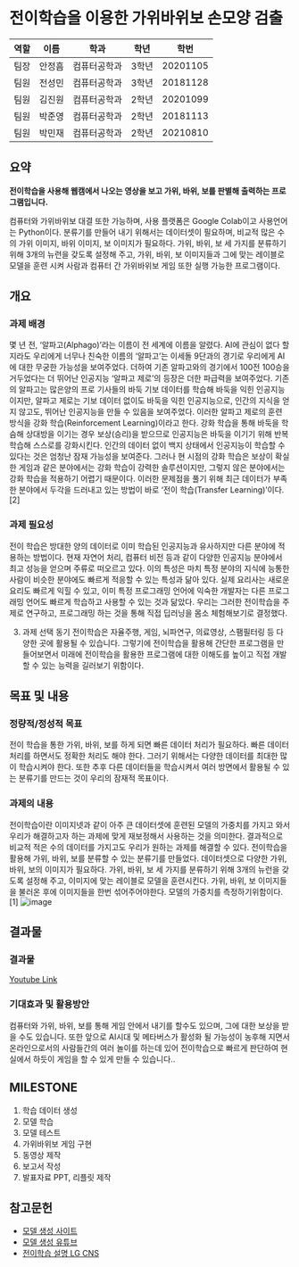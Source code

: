 # 전이학습을 이용한 가위바위보 손모양 검출
|역할|이름|학과|학년|학번|
|:---:|:---:|:---:|:---:|:---:|
|팀장|안정흠|컴퓨터공학과|3학년|20201105|
|팀원|전성민|컴퓨터공학과|3학년|20181128|
|팀원|김진원|컴퓨터공학과|2학년|20201099|
|팀원|박준영|컴퓨터공학과|2학년|20181113|
|팀원|박민재|컴퓨터공학과|2학년|20210810|

## 요약
**전이학습을 사용해 웹캠에서 나오는 영상을 보고 가위, 바위, 보를 판별해 출력하는 프로그램입니다.**

컴퓨터와 가위바위보 대결 또한 가능하며, 사용 플랫폼은 Google Colab이고 사용언어는 Python이다.
분류기를 만들어 내기 위해서는 데이터셋이 필요하며, 비교적 많은 수의 가위 이미지, 바위 이미지, 보 이미지가 필요하다. 가위, 바위, 보 세 가지를 분류하기 위해 3개의 뉴런을 갖도록 설정해 주고, 가위, 바위, 보 이미지들과 그에 맞는 레이블로 모델을 훈련 시켜 사람과 컴퓨터 간 가위바위보 게임 또한 실행 가능한 프로그램이다.
 

## 개요

### 과제 배경
몇 년 전, ‘알파고(Alphago)’라는 이름이 전 세계에 이름을 알렸다. AI에 관심이 없다 할지라도 우리에게 너무나 친숙한 이름의 ‘알파고’는 이세돌 9단과의 경기로 우리에게 AI에 대한 무궁한 가능성을 보여주었다. 더하여 기존 알파고와의 경기에서 100전 100승을 거두었다는 더 뛰어난 인공지능 ‘알파고 제로’의 등장은 더한 파급력을 보여주었다. 기존의 알파고는 많은양의 프로 기사들의 바둑 기보 데이터를 학습해 바둑을 익힌 인공지능이지만, 알파고 제로는 기보 데이터 없이도 바둑을 익힌 인공지능으로, 인간의 지식을 얻지 않고도, 뛰어난 인공지능을 만들 수 있음을 보여주었다. 이러한 알파고 제로의 훈련 방식을 강화 학습(Reinforcement Learning)이라고 한다. 강화 학습을 통해 바둑을 학슴해 상대방을 이기는 경우 보상(승리)을 받으므로 인공지능은 바둑을 이기기 위해 반복 학습해 스스로를 강화시킨다. 인간의 데이터 없이 백지 상태에서 인공지능이 학습할 수 있다는 것은 엄청난 잠재 가능성을 보여준다. 그러나 현 시점의 강화 학습은 보상이 확실한 게임과 같은 분야에서는 강화 학습이 강력한 솔루션이지만, 그렇지 않은 분야에서는 강화 학습을 적용하기 어렵기 때문이다. 이러한 문제점을 풀기 위해 최근 데이터가 부족한 분야에서 두각을 드러내고 있는 방법이 바로 ‘전이 학습(Transfer Learning)’이다.[2]


### 과제 필요성
전이 학습은 방대한 양의 데이터로 이미 학습된 인공지능과 유사하지만 다른 분야에 적용하는 방법이다. 현재 자연어 처리, 컴퓨터 비전 등과 같이 다양한 인공지능 분야에서 최고 성능을 얻으며 주류로 떠오르고 있다. 이의 특성은 마치 특정 분야의 지식에 능통한 사람이 비슷한 분야에도 빠르게 적응할 수 있는 특성과 닮아 있다. 실제 요리사는 새로운 요리도 빠르게 익힐 수 있고, 이미 특정 프로그래밍 언어에 익숙한 개발자는 다른 프로그래밍 언어도 빠르게 학습하고 사용할 수 있는 것과 닮았다. 우리는 그러한 전이학습을 주제로 연구하고, 프로그래밍 하는 것을 통해  직접 딥러닝을 몸소 체험해보기로 결정했다.


3) 과제 선택 동기
전이학습은 자율주행, 게임, 뇌파연구, 의료영상, 스팸필터링 등 다양한 곳에 활용될 수 있습니다. 그렇기에 전이학습을 활용해 간단한 프로그램을 만들어보면서 미래에 전이학습을 활용한 프로그램에 대한 이해도를 높이고 직접 개발할 수 있는 능력을 길러보기 위함이다.




## 목표 및 내용

### 정량적/정성적 목표
전이 학습을 통한 가위, 바위, 보를 하게 되면 빠른 데이터 처리가 필요하다. 빠른 데이터 처리를 하면서도 정확한 처리도 해야 한다. 그러기 위해서는 다양한 데이터를 최대한 많이 학습시켜야 한다. 또한 추후 다른 데이터들을 학습시켜서 여러 방면에서 활용될 수 있는 분류기를 만드는 것이 우리의 잠재적 목표이다.
 
### 과제의 내용 
전이학습이란 이미지넷과 같이 아주 큰 데이터셋에 훈련된 모델의 가중치를 가지고 와서 우리가 해결하고자 하는 과제에 맞게 재보정해서 사용하는 것을 의미한다. 결과적으로 비교적 적은 수의 데이터를 가지고도 우리가 원하는 과제를 해결할 수 있다. 전이학습을 활용해 가위, 바위, 보를 분류할 수 있는 분류기를 만들었다. 데이터셋으로 다양한 가위, 바위, 보의 이미지가 필요하다. 가위, 바위, 보 세 가지를 분류하기 위해 3개의 뉴런을 갖도록 설정해 주고, 이미지에 맞는 레이블로 모델을 훈련시킨다. 가위, 바위, 보 이미지들을 불러온 후에 이미지들을 한번 섞어주어야한다. 모델의 가중치를 측정하기위함이다.[1]
![image](https://user-images.githubusercontent.com/21167914/169949647-2614f47a-c687-48cc-9ef7-0a099a262429.png)


## 결과물

### 결과물
[Youtube Link](https://www.youtube.com/watch?v=3krB6IT3RIU)



### 기대효과 및 활용방안
컴퓨터와 가위, 바위, 보를 통해 게임 안에서 내기를 할수도 있으며, 그에 대한 보상을 받을 수도 있습니다. 또한 앞으로 AI시대 및 메타버스가 활성화 될 가능성이 농후해 지면서 온라인으로서의 사람들간의 여러 놀이를 하는데 있어 전이학습으로 빠르게 판단하여 현실에서 하듯이 게임을 할 수 있게 만들 수 있습니다..



## MILESTONE
1. 학습 데이터 생성
2. 모델 학습
3. 모델 테스트
4. 가위바위보 게임 구현
5. 동영상 제작
6. 보고서 작성
7. 발표자료 PPT, 리플릿 제작


## 참고문헌
- [모델 생성 사이트](https://teachablemachine.withgoogle.com)
- [모델 생성 유튜브](https://www.youtube.com/watch?v=URbWejtxK1Q)
- [전이학습 설명 LG CNS](https://blog.lgcns.com/1563)
